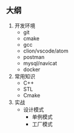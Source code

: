 ## 大纲
1. 开发环境
   - git
   - cmake
   - gcc
   - clion/vscode/atom
   - postman
   - mysql/navicat
   - docker
2. 常用知识
    - C++
    - STL
    - Cmake
3. 实战
   - 设计模式
     - 单例模式
     - 工厂模式